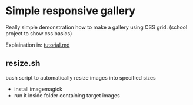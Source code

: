 # Simple responsive gallery
Really simple demonstration how to make a gallery using CSS grid. (school project to show css basics)

Explaination in: [tutorial.md](tutorial.md)

## resize.sh
bash script to automatically resize images into specified sizes
- install imagemagick
- run it inside folder containing target images